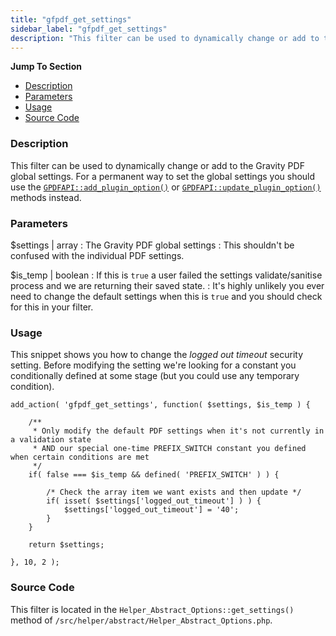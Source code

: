 ```yaml
---
title: "gfpdf_get_settings"
sidebar_label: "gfpdf_get_settings"
description: "This filter can be used to dynamically change or add to the Gravity PDF global settings. This shouldn't be used as a permanent way to control the settings."
---
```


**Jump To Section**

* [Description](#description)
* [Parameters](#parameters)
* [Usage](#usage)
* [Source Code](#source-code)

### Description

This filter can be used to dynamically change or add to the Gravity PDF global settings. For a permanent way to set the global settings you should use the [`GPDFAPI::add_plugin_option()`](api_add_plugin_option.md) or [`GPDFAPI::update_plugin_option()`](api_update_plugin_option.md) methods instead.

### Parameters

$settings | array
:    The Gravity PDF global settings
:    This shouldn't be confused with the individual PDF settings.

$is_temp | boolean
:    If this is `true` a user failed the settings validate/sanitise process and we are returning their saved state.
:    It's highly unlikely you ever need to change the default settings when this is `true` and you should check for this in your filter.

### Usage

This snippet shows you how to change the *logged out timeout* security setting. Before modifying the setting we're looking for a constant you conditionally defined at some stage (but you could use any temporary condition).

```
add_action( 'gfpdf_get_settings', function( $settings, $is_temp ) {

	/**
	 * Only modify the default PDF settings when it's not currently in a validation state
	 * AND our special one-time PREFIX_SWITCH constant you defined when certain conditions are met
	 */
	if( false === $is_temp && defined( 'PREFIX_SWITCH' ) ) {

		/* Check the array item we want exists and then update */
		if( isset( $settings['logged_out_timeout'] ) ) {
			$settings['logged_out_timeout'] = '40';
		}
	}

	return $settings;

}, 10, 2 );
```

### Source Code

This filter is located in the `Helper_Abstract_Options::get_settings()` method of `/src/helper/abstract/Helper_Abstract_Options.php`.